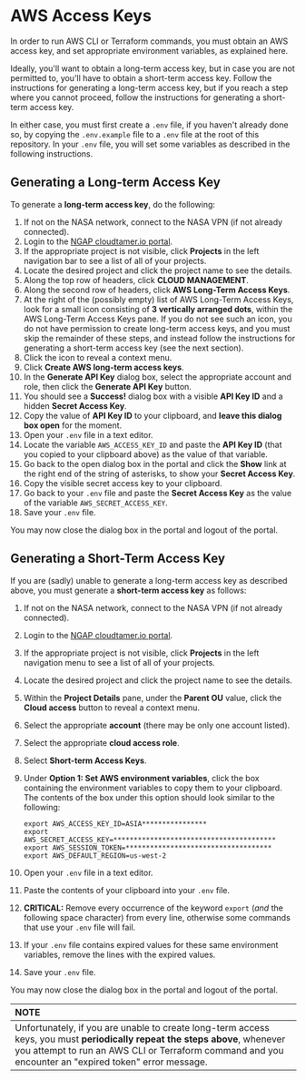 # AWS Access Keys

In order to run AWS CLI or Terraform commands, you must obtain an AWS access
key, and set appropriate environment variables, as explained here.

Ideally, you'll want to obtain a long-term access key, but in case you are not
permitted to, you'll have to obtain a short-term access key.  Follow the
instructions for generating a long-term access key, but if you reach a step
where you cannot proceed, follow the instructions for generating a short-term
access key.

In either case, you must first create a `.env` file, if you haven't already done
so, by copying the `.env.example` file to a `.env` file at the root of this
repository.  In your `.env` file, you will set some variables as described in
the following instructions.

## Generating a Long-term Access Key

To generate a **long-term access key**, do the following:

1. If not on the NASA network, connect to the NASA VPN (if not already connected).
1. Login to the [NGAP cloudtamer.io portal](https://cloud.earthdata.nasa.gov).
1. If the appropriate project is not visible, click **Projects** in the left
   navigation bar to see a list of all of your projects.
1. Locate the desired project and click the project name to see the details.
1. Along the top row of headers, click **CLOUD MANAGEMENT**.
1. Along the second row of headers, click **AWS Long-Term Access Keys**.
1. At the right of the (possibly empty) list of AWS Long-Term Access Keys, look
   for a small icon consisting of **3 vertically arranged dots**, within the
   AWS Long-Term Access Keys pane.  If you do not see such an icon, you do not
   have permission to create long-term access keys, and you must skip the
   remainder of these steps, and instead follow the instructions for generating
   a short-term access key (see the next section).
1. Click the icon to reveal a context menu.
1. Click **Create AWS long-term access keys**.
1. In the **Generate API Key** dialog box, select the appropriate account and
   role, then click the **Generate API Key** button.
1. You should see a **Success!** dialog box with a visible **API Key ID** and a
   hidden **Secret Access Key**.
1. Copy the value of **API Key ID** to your clipboard, and
   **leave this dialog box open** for the moment.
1. Open your `.env` file in a text editor.
1. Locate the variable `AWS_ACCESS_KEY_ID` and paste the **API Key ID** (that
   you copied to your clipboard above) as the value of that variable.
1. Go back to the open dialog box in the portal and click the **Show** link at
   the right end of the string of asterisks, to show your **Secret Access Key**.
1. Copy the visible secret access key to your clipboard.
1. Go back to your `.env` file and paste the **Secret Access Key** as the value
   of the variable `AWS_SECRET_ACCESS_KEY`.
1. Save your `.env` file.

You may now close the dialog box in the portal and logout of the portal.

## Generating a Short-Term Access Key

If you are (sadly) unable to generate a long-term access key as described above,
you must generate a **short-term access key** as follows:

1. If not on the NASA network, connect to the NASA VPN (if not already connected).
1. Login to the [NGAP cloudtamer.io portal](https://cloud.earthdata.nasa.gov).
1. If the appropriate project is not visible, click **Projects** in the left
   navigation menu to see a list of all of your projects.
1. Locate the desired project and click the project name to see the details.
1. Within the **Project Details** pane, under the **Parent OU** value, click the
   **Cloud access** button to reveal a context menu.
1. Select the appropriate **account** (there may be only one account listed).
1. Select the appropriate **cloud access role**.
1. Select **Short-term Access Keys**.
1. Under **Option 1: Set AWS environment variables**, click the box containing
   the environment variables to copy them to your clipboard.  The contents of
   the box under this option should look similar to the following:

   ```plain
   export AWS_ACCESS_KEY_ID=ASIA****************
   export AWS_SECRET_ACCESS_KEY=****************************************
   export AWS_SESSION_TOKEN=************************************
   export AWS_DEFAULT_REGION=us-west-2
   ```

1. Open your `.env` file in a text editor.
1. Paste the contents of your clipboard into your `.env` file.
1. **CRITICAL:** Remove every occurrence of the keyword `export` (_and_ the
   following space character) from every line, otherwise some commands that use
   your `.env` file will fail.
1. If your `.env` file contains expired values for these same environment
   variables, remove the lines with the expired values.
1. Save your `.env` file.

You may now close the dialog box in the portal and logout of the portal.

| NOTE |
| :--- |
| Unfortunately, if you are unable to create long-term access keys, you must **periodically repeat the steps above**, whenever you attempt to run an AWS CLI or Terraform command and you encounter an "expired token" error message.
